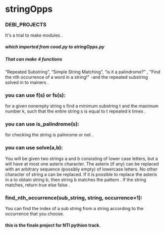 
# stringOpps
### DEBI_PROJECTS
It's a trial to make modules .
##### which imported from cood.py to stringOpps.py
##### That can make 4 functions 
“Repeated Substring”, “Simple String Matching”, “is it a palindrome?” , "Find the nth occurrence of a word in a string!"
-and the repeated substring solved in to mainers .
### you can use f(s) or fs(s):
for a given nonempty string s find a minimum substring t and the maximum number k, such that the entire string s is equal to t repeated k times .
### you can use is_palindrome(s):
for checking the string is palinrome or not .
### you can use solve(a,b):
You will be given two strings a and b consisting of lower case letters, but a will have at most one asterix character. The asterix (if any) can be replaced with an arbitrary sequence (possibly empty) of lowercase letters. No other character of string a can be replaced. If it is possible to replace the asterix in a to obtain string b, then string b matches the pattern . If the string matches, return true else false .
### find_nth_occurrence(sub_string, string, occurrence=1):
You can find the index of a sub string from a string according to the occurrence that you choose.


#### this is the finale project for NTI pythion track.
